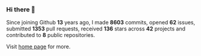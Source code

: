 ### Hi there 👋

Since joining Github **13** years ago, I made **8603** commits, opened **62** issues, submitted **1353** pull requests, received **136** stars across **42** projects and contributed to **8** public repositories.

Visit <a href="https://j15h.nu">home page</a> for more.
